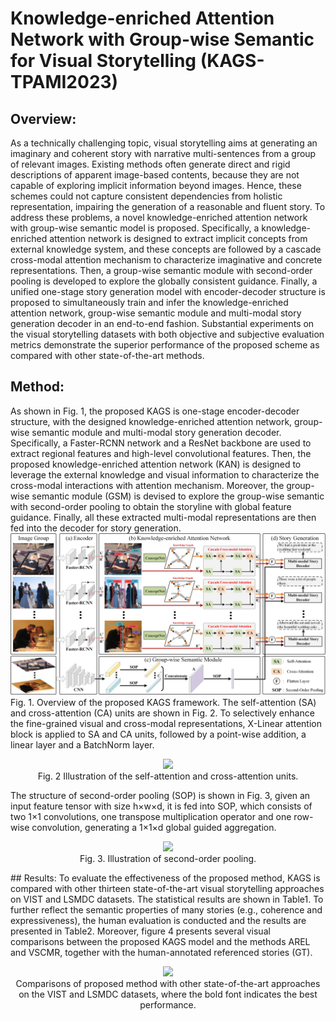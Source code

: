 # Knowledge-enriched Attention Network with Group-wise Semantic for Visual Storytelling (KAGS-TPAMI2023)
## Overview:
As a technically challenging topic, visual storytelling aims at generating an imaginary and coherent story with narrative multi-sentences from a group of relevant images. Existing methods often generate direct and rigid descriptions of apparent image-based contents, because they are not capable of exploring implicit information beyond images. Hence, these schemes could not capture consistent dependencies from holistic representation, impairing the generation of a reasonable and fluent story. To address these problems, a novel knowledge-enriched attention network with group-wise semantic model is proposed. Specifically, a knowledge-enriched attention network is designed to extract implicit concepts from external knowledge system, and these concepts are followed by a cascade cross-modal attention mechanism to characterize imaginative and concrete representations. Then, a group-wise semantic module with second-order pooling is developed to explore the globally consistent guidance. Finally, a unified one-stage story generation model with encoder-decoder structure is proposed to simultaneously train and infer the knowledge-enriched attention network, group-wise semantic module and multi-modal story generation decoder in an end-to-end fashion. Substantial experiments on the visual storytelling datasets with both objective and subjective evaluation metrics demonstrate the superior performance of the proposed scheme as compared with other state-of-the-art methods.
## Method:
As shown in Fig. 1, the proposed KAGS is one-stage encoder-decoder structure, with the designed knowledge-enriched attention network, group-wise semantic module and multi-modal story generation decoder. Specifically, a Faster-RCNN network and a ResNet backbone are used to extract regional features and high-level convolutional features. Then, the proposed knowledge-enriched attention network (KAN) is designed to leverage the external knowledge and visual information to characterize the cross-modal interactions with attention mechanism. Moreover, the group-wise semantic module (GSM) is devised to explore the group-wise semantic with second-order pooling to obtain the storyline with global feature guidance. Finally, all these extracted multi-modal representations are then fed into the decoder for story generation.
![pipeline](https://github.com/Tongji-MIC-Lab/KAGS/blob/main/maps/fig1.jpg)
Fig. 1. Overview of the proposed KAGS framework.
The self-attention (SA) and cross-attention (CA) units are shown in Fig. 2. To selectively enhance the fine-grained visual and cross-modal representations, X-Linear attention block is applied to SA and CA units, followed by a point-wise addition, a linear layer and a BatchNorm layer.
<p align="center">
<image src="maps/fig2.jpg" width="350">
<br/><font>Fig. 2 Illustration of the self-attention and cross-attention units.</font>
</p>
 
The structure of second-order pooling (SOP) is shown in Fig. 3, given an input feature tensor with size h×w×d, it is fed into SOP, which consists of two 1×1 convolutions, one transpose multiplication operator and one row-wise convolution, generating a 1×1×d global guided aggregation.
<p align="center">
<image src="maps/fig3.jpg" width="500">
<br/><font>Fig. 3. Illustration of second-order pooling.</font>
</p>
## Results:
To evaluate the effectiveness of the proposed method, KAGS is compared with other thirteen state-of-the-art visual storytelling approaches on VIST and LSMDC datasets. The statistical results are shown in Table1. To further reflect the semantic properties of many stories (e.g., coherence and expressiveness), the human evaluation is conducted and the results are presented in Table2. Moreover, figure 4 presents several visual comparisons between the proposed KAGS model and the methods AREL and VSCMR, together with the human-annotated referenced stories (GT).
 <p align="center">
<image src="maps/fig4.jpg" width="650">
<br/><font>Comparisons of proposed method with other state-of-the-art approaches on the VIST and LSMDC datasets, where the bold font indicates the best performance.</font>
</p>
 

